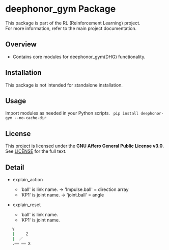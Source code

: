 # deephonor_gym Package

This package is part of the RL (Reinforcement Learning) project.  
For more information, refer to the main project documentation.

## Overview

- Contains core modules for deephonor_gym(DHG) functionality.

## Installation

This package is not intended for standalone installation.

## Usage

Import modules as needed in your Python scripts.
` pip install deephonor-gym --no-cache-dir`

## License

This project is licensed under the **GNU Affero General Public License v3.0**.  
See [LICENSE](LICENSE) for the full text.

## Detail
- explain_action
    - 'ball' is link name. -> 'Impulse.ball' = direction array
    - 'KP1' is joint name. -> 'joint.ball' = angle

- explain_reset
    - 'ball' is link name.
    - 'KP1' is joint name.

```bash
   Y 
   |     Z 
   |  ／
   .—— —— X
``` 